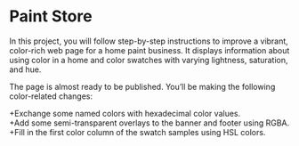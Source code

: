 <h1>Paint Store</h1>
In this project, you will follow step-by-step instructions to improve a vibrant, color-rich web page for a home paint business. It displays information about using color in a home and color swatches with varying lightness, saturation, and hue.

The page is almost ready to be published. You’ll be making the following color-related changes:

+Exchange some named colors with hexadecimal color values.<br>
+Add some semi-transparent overlays to the banner and footer using RGBA.<br>
+Fill in the first color column of the swatch samples using HSL colors.
